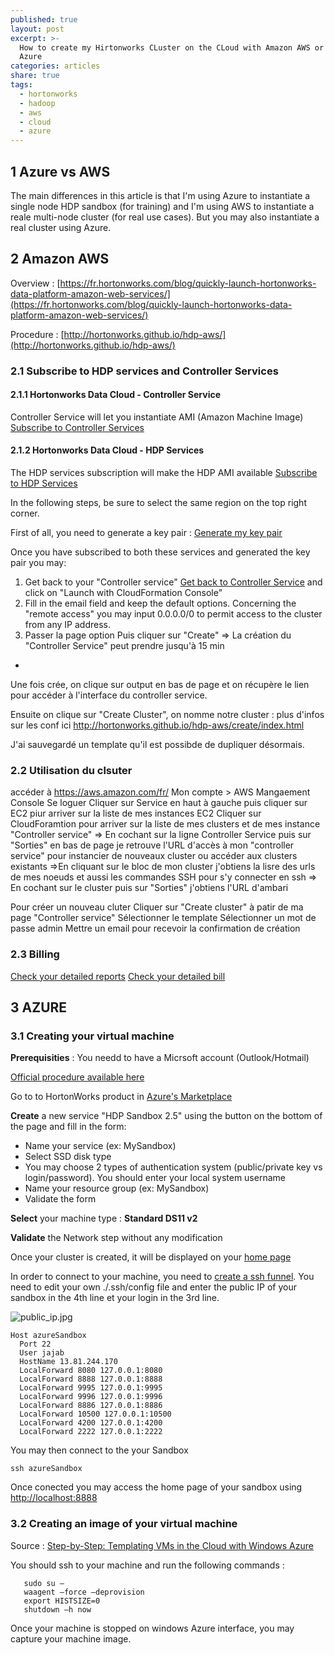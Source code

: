 ```yaml
---
published: true
layout: post
excerpt: >-
  How to create my Hirtonworks CLuster on the CLoud with Amazon AWS or Microsoft
  Azure
categories: articles
share: true
tags:
  - hortonworks
  - hadoop
  - aws
  - cloud
  - azure
---
```

## 1 Azure vs AWS

The main differences in this article is that I'm using Azure to instantiate a single node HDP sandbox (for training) and I'm using AWS to instantiate a reale multi-node cluster (for real use cases). But you may also instantiate a real cluster using Azure.

## 2 Amazon AWS

Overview : [https://fr.hortonworks.com/blog/quickly-launch-hortonworks-data-platform-amazon-web-services/](https://fr.hortonworks.com/blog/quickly-launch-hortonworks-data-platform-amazon-web-services/)

Procedure : [http://hortonworks.github.io/hdp-aws/](http://hortonworks.github.io/hdp-aws/)

### 2.1 Subscribe to HDP services and Controller Services
#### 2.1.1 Hortonworks Data Cloud - Controller Service
Controller Service will let you instantiate AMI (Amazon Machine Image)
[Subscribe to Controller Services](https://aws.amazon.com/marketplace/pp/B01LXOQBOU?qid=1488444197744&sr=0-2&ref_=srh_res_product_title)

#### 2.1.2 Hortonworks Data Cloud - HDP Services
The HDP services subscription will make the HDP AMI available
[Subscribe to HDP Services](https://aws.amazon.com/marketplace/fulfillment?pricing=hourly&productId=1eeff3e2-5715-4e42-9ef0-023f823095af&ref_=dtl_psb_continue&region=us-east-1)

In the following steps, be sure to select the same region on the top right corner.

First of all, you need to generate a key pair : [Generate my key pair](https://eu-west-1.console.aws.amazon.com/ec2/v2/home?region=eu-west-1#KeyPairs:sort=keyName) 

Once you have subscribed to both these services and generated the key pair you may:
1. Get back to your "Controller service" [Get back to Controller Service](https://aws.amazon.com/marketplace/pp/B01LXOQBOU?qid=1488444197744&sr=0-2&ref_=srh_res_product_title) and click on "Launch with CloudFormation Console"
2. Fill in the email field and keep the default options. Concerning the "remote access" you may input 0.0.0.0/0 to permit access to the cluster from any IP address.
3. Passer la page option
Puis cliquer sur "Create" => La création du "Controller Service" peut prendre jusqu'à 15 min
* 
Une fois crée, on clique sur output en bas de page et on récupère le lien pour accéder à l'interface du controller service. 

Ensuite on clique sur "Create Cluster", on nomme notre cluster : plus d'infos sur les conf ici http://hortonworks.github.io/hdp-aws/create/index.html 

J'ai sauvegardé un template qu'il est possibde de dupliquer désormais.

### 2.2 Utilisation du clsuter

accéder  à https://aws.amazon.com/fr/
Mon compte > AWS Mangaement Console
Se loguer
Cliquer sur Service en haut à gauche puis cliquer sur EC2 piur arriver sur la liste de mes instances EC2
Cliquer sur CloudForamtion pour arriver sur la liste de mes clusters et de mes instance "Controller service"
 => En cochant sur la ligne Controller Service puis sur "Sorties" en bas de page je retrouve l'URL d'accès à mon "controller service" pour instancier de nouveaux cluster ou accéder aux clusters existants 
   =>En cliquant sur le bloc de mon cluster j'obtiens la lisre des urls de mes noeuds  et aussi les commandes SSH pour s'y connecter en ssh
 => En cochant sur le cluster puis sur "Sorties" j'obtiens l'URL d'ambari

Pour créer un nouveau cluter
Cliquer sur "Create cluster" à patir de ma page "Controller service"
Sélectionner le template
Sélectionner un mot de passe admin
Mettre un email pour recevoir la confirmation de création

### 2.3 Billing

[Check your detailed reports](https://console.aws.amazon.com/billing/home#/costexplorer)
[Check your detailed bill](https://console.aws.amazon.com/billing/home#/bill?year=2017&month=3)


## 3 AZURE 

### 3.1 Creating your virtual machine

**Prerequisities** : You needd to have a Micrsoft account (Outlook/Hotmail)

[Official procedure available here](https://fr.hortonworks.com/hadoop-tutorial/deploying-hortonworks-sandbox-on-microsoft-azure/#find-hortonworks-sandbox-on-azure-marketplace)

Go to to HortonWorks product in [Azure's Marketplace](https://portal.azure.com/#create/hortonworks.hortonworks-sandboxsandbox25) 

**Create** a new service "HDP Sandbox 2.5" using the button on the bottom of the page and fill in the form: 
- Name your service (ex: MySandbox)
- Select SSD disk type
- You may choose 2 types of authentication system (public/private key vs login/password). You should enter your local system username
- Name your resource group (ex: MySandbox)
- Validate the form

**Select** your machine type : **Standard DS11 v2** 

**Validate** the Network step without any modification

Once your cluster is created, it will be displayed on your [home page](https://portal.azure.com/#)

In order to connect to your machine, you need to [create a ssh funnel](https://fr.hortonworks.com/hadoop-tutorial/port-forwarding-azure-sandbox/). You need to edit your own ./.ssh/config file and enter the public IP of your sandbox in the 4th line et your login in the 3rd line.

![public_ip.jpg]({{site.baseurl}}/images/public_ip.jpg)

```shell
Host azureSandbox
  Port 22
  User jajab
  HostName 13.81.244.170
  LocalForward 8080 127.0.0.1:8080
  LocalForward 8888 127.0.0.1:8888
  LocalForward 9995 127.0.0.1:9995
  LocalForward 9996 127.0.0.1:9996
  LocalForward 8886 127.0.0.1:8886
  LocalForward 10500 127.0.0.1:10500
  LocalForward 4200 127.0.0.1:4200
  LocalForward 2222 127.0.0.1:2222
```

You may then connect to the your Sandbox 
```shell
ssh azureSandbox
```

Once conected you may access the home page of your sandbox using [http://localhost:8888](http://localhost:8888)

### 3.2 Creating an image of your virtual machine

Source : [Step-by-Step: Templating VMs in the Cloud with Windows Azure](https://blogs.technet.microsoft.com/keithmayer/2013/01/17/step-by-step-templating-vms-in-the-cloud-with-windows-azure-and-powershell-31-days-of-servers-in-the-cloud-part-17-of-31/)

You should ssh to your machine and run the following commands : 

```shell
   sudo su – 
   waagent –force –deprovision 
   export HISTSIZE=0 
   shutdown –h now
```

Once your machine is stopped on windows Azure interface, you may capture your machine image.
